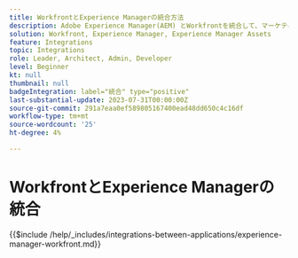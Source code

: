 ```yaml
---
title: WorkfrontとExperience Managerの統合方法
description: Adobe Experience Manager(AEM) とWorkfrontを統合して、マーケティング操作を合理化します。
solution: Workfront, Experience Manager, Experience Manager Assets
feature: Integrations
topic: Integrations
role: Leader, Architect, Admin, Developer
level: Beginner
kt: null
thumbnail: null
badgeIntegration: label="統合" type="positive"
last-substantial-update: 2023-07-31T00:00:00Z
source-git-commit: 291a7eaa0ef589805167400ead48dd650c4c16df
workflow-type: tm+mt
source-wordcount: '25'
ht-degree: 4%

---
```



# WorkfrontとExperience Managerの統合

{{$include /help/_includes/integrations-between-applications/experience-manager-workfront.md}}
